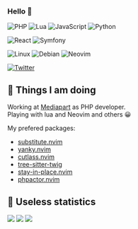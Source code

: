 ### Hello 👋

![PHP](https://img.shields.io/badge/PHP-777BB4?style=for-the-badge&logo=php&logoColor=white) ![Lua](https://img.shields.io/badge/Lua-2C2D72?style=for-the-badge&logo=lua&logoColor=white) ![JavaScript](https://img.shields.io/badge/JavaScript-323330?style=for-the-badge&logo=javascript&logoColor=F7DF1E) ![Python](https://img.shields.io/badge/Python-FFD43B?style=for-the-badge&logo=python&logoColor=blue)

![React](https://img.shields.io/badge/React-20232A?style=for-the-badge&logo=react&logoColor=61DAFB) ![Symfony](https://img.shields.io/badge/Symfony-000000?style=for-the-badge&logo=Symfony&logoColor=white)

![Linux](https://img.shields.io/badge/Linux-FCC624?style=for-the-badge&logo=linux&logoColor=black) ![Debian](https://img.shields.io/badge/Debian-A81D33?style=for-the-badge&logo=debian&logoColor=white) ![Neovim](https://img.shields.io/badge/NeoVim-%2357A143.svg?&style=for-the-badge&logo=neovim&logoColor=white)

[![Twitter](https://img.shields.io/badge/Twitter-1DA1F2?style=for-the-badge&logo=twitter&logoColor=white)](https://twitter.com/GillesRoustan)

## 💼 Things I am doing

Working at [Mediapart](https://www.mediapart.fr) as PHP developer.  
Playing with lua and Neovim and others 😀

My prefered packages:

 - [substitute.nvim](https://github.com/gbprod/substitute.nvim)
 - [yanky.nvim](https://github.com/gbprod/yanky.nvim)
 - [cutlass.nvim](https://github.com/gbprod/cutlass.nvim)
 - [tree-sitter-twig](https://github.com/gbprod/tree-sitter-twig)
 - [stay-in-place.nvim](https://github.com/gbprod/stay-in-place.nvim)
 - [phpactor.nvim](https://github.com/gbprod/phpactor.nvim)


## 🧮 Useless statistics

[![](https://github-profile-summary-cards.vercel.app/api/cards/profile-details?username=gbprod&theme=nord_dark)](https://github.com/gbprod/)
[![](https://github-profile-summary-cards.vercel.app/api/cards/repos-per-language?username=gbprod&theme=nord_dark)](https://github.com/gbprod/) [![](https://github-profile-summary-cards.vercel.app/api/cards/stats?username=gbprod&theme=nord_dark)](https://github.com/gbprod/)
